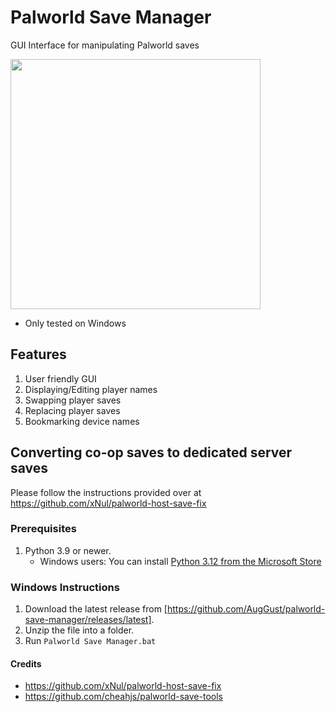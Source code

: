 # Palworld Save Manager
GUI Interface for manipulating Palworld saves

<img src="https://github.com/AugGust/palworld-save-manager/assets/9332757/70443eb7-835e-482d-a575-2d9dc78f5fd1" width="400" >

- Only tested on Windows

## Features

1. User friendly GUI
1. Displaying/Editing player names
1. Swapping player saves
1. Replacing player saves
1. Bookmarking device names

## Converting co-op saves to dedicated server saves

Please follow the instructions provided over at https://github.com/xNul/palworld-host-save-fix

### Prerequisites

1. Python 3.9 or newer.
    - Windows users: You can install [Python 3.12 from the Microsoft Store](https://apps.microsoft.com/detail/9NCVDN91XZQP)

### Windows Instructions

1. Download the latest release from [https://github.com/AugGust/palworld-save-manager/releases/latest].
1. Unzip the file into a folder.
1. Run `Palworld Save Manager.bat`

#### Credits

- https://github.com/xNul/palworld-host-save-fix
- https://github.com/cheahjs/palworld-save-tools
